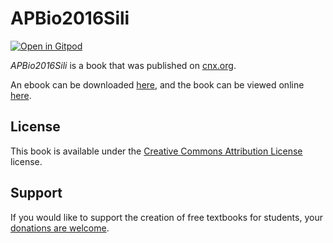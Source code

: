 # APBio2016Sili

[![Open in Gitpod](https://gitpod.io/button/open-in-gitpod.svg)](https://gitpod.io/from-referrer/)

_APBio2016Sili_ is a book that was published on [cnx.org](https://cnx.org/).

An ebook can be downloaded [here](https://github.com/cnx-user-books/cnxbook-apbio2016sili/releases/latest), and the book can be viewed online [here](https://github.com/cnx-user-books/cnxbook-apbio2016sili/releases/latest).

## License
This book is available under the [Creative Commons Attribution License](./LICENSE) license.

## Support
If you would like to support the creation of free textbooks for students, your [donations are welcome](https://riceconnect.rice.edu/donation/support-openstax-banner).
